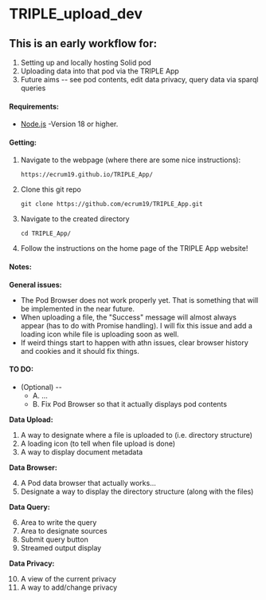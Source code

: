 # TRIPLE_upload_dev

## This is an early workflow for: 
1. Setting up and locally hosting Solid pod
2. Uploading data into that pod via the TRIPLE App
3. Future aims -- see pod contents, edit data privacy, query data via sparql queries


#### Requirements:
- [Node.js](https://nodejs.org/en/)
    -Version 18 or higher.

#### Getting:
1. Navigate to the webpage (where there are some nice instructions):

   `https://ecrum19.github.io/TRIPLE_App/`

2. Clone this git repo

   `git clone https://github.com/ecrum19/TRIPLE_App.git`

3. Navigate to the created directory

   `cd TRIPLE_App/`

4. Follow the instructions on the home page of the TRIPLE App website!


#### Notes:
**General issues:**

- The Pod Browser does not work properly yet. That is something that will be implemented in the near future.
- When uploading a file, the "Success" message will almost always appear (has to do with Promise handling). I will fix this issue and add a loading icon while file is uploading soon as well.
- If weird things start to happen with athn issues, clear browser history and cookies and it should fix things.

#### TO DO:
- (Optional) -- 
  - A. ...
  - B. Fix Pod Browser so that it actually displays pod contents
  

**Data Upload:**

1. A way to designate where a file is uploaded to (i.e. directory structure)
2. A loading icon (to tell when file upload is done)
3. A way to display document metadata

**Data Browser:**

4. A Pod data browser that actually works...
5. Designate a way to display the directory structure (along with the files)

**Data Query:**

6. Area to write the query
7. Area to designate sources
8. Submit query button
9. Streamed output display

**Data Privacy:**

10. A view of the current privacy
11. A way to add/change privacy
